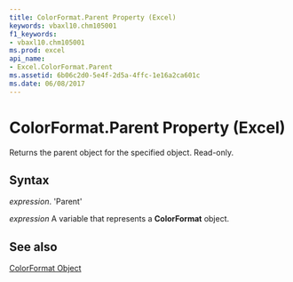 ```yaml
---
title: ColorFormat.Parent Property (Excel)
keywords: vbaxl10.chm105001
f1_keywords:
- vbaxl10.chm105001
ms.prod: excel
api_name:
- Excel.ColorFormat.Parent
ms.assetid: 6b06c2d0-5e4f-2d5a-4ffc-1e16a2ca601c
ms.date: 06/08/2017
---
```



# ColorFormat.Parent Property (Excel)

Returns the parent object for the specified object. Read-only.


## Syntax

 _expression_. 'Parent'

 _expression_ A variable that represents a **ColorFormat** object.


## See also


[ColorFormat Object](Excel.ColorFormat.md)

